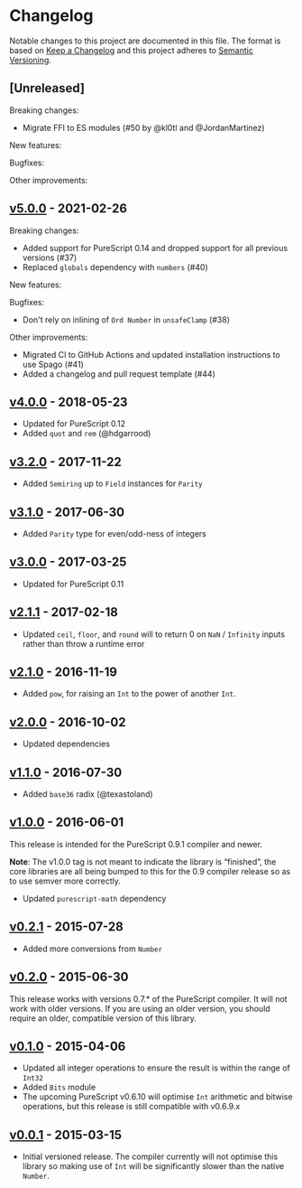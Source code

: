 # Changelog

Notable changes to this project are documented in this file. The format is based on [Keep a Changelog](https://keepachangelog.com/en/1.0.0/) and this project adheres to [Semantic Versioning](https://semver.org/spec/v2.0.0.html).

## [Unreleased]

Breaking changes:
- Migrate FFI to ES modules (#50 by @kl0tl and @JordanMartinez)

New features:

Bugfixes:

Other improvements:

## [v5.0.0](https://github.com/purescript/purescript-integers/releases/tag/v5.0.0) - 2021-02-26

Breaking changes:

- Added support for PureScript 0.14 and dropped support for all previous versions (#37)
- Replaced `globals` dependency with `numbers` (#40)

New features:

Bugfixes:
- Don't rely on inlining of `Ord Number` in `unsafeClamp` (#38)

Other improvements:

- Migrated CI to GitHub Actions and updated installation instructions to use Spago (#41)
- Added a changelog and pull request template (#44)

## [v4.0.0](https://github.com/purescript/purescript-integers/releases/tag/v4.0.0) - 2018-05-23

- Updated for PureScript 0.12
- Added `quot` and `rem` (@hdgarrood)

## [v3.2.0](https://github.com/purescript/purescript-integers/releases/tag/v3.2.0) - 2017-11-22

- Added `Semiring` up to `Field` instances for `Parity`

## [v3.1.0](https://github.com/purescript/purescript-integers/releases/tag/v3.1.0) - 2017-06-30

- Added `Parity` type for even/odd-ness of integers

## [v3.0.0](https://github.com/purescript/purescript-integers/releases/tag/v3.0.0) - 2017-03-25

- Updated for PureScript 0.11

## [v2.1.1](https://github.com/purescript/purescript-integers/releases/tag/v2.1.1) - 2017-02-18

- Updated `ceil`, `floor`, and `round` will to return 0 on `NaN` / `Infinity` inputs rather than throw a runtime error

## [v2.1.0](https://github.com/purescript/purescript-integers/releases/tag/v2.1.0) - 2016-11-19

- Added `pow`, for raising an `Int` to the power of another `Int`.

## [v2.0.0](https://github.com/purescript/purescript-integers/releases/tag/v2.0.0) - 2016-10-02

- Updated dependencies

## [v1.1.0](https://github.com/purescript/purescript-integers/releases/tag/v1.1.0) - 2016-07-30

- Added `base36` radix (@texastoland)

## [v1.0.0](https://github.com/purescript/purescript-integers/releases/tag/v1.0.0) - 2016-06-01

This release is intended for the PureScript 0.9.1 compiler and newer.

**Note**: The v1.0.0 tag is not meant to indicate the library is “finished”, the core libraries are all being bumped to this for the 0.9 compiler release so as to use semver more correctly.

- Updated `purescript-math` dependency

## [v0.2.1](https://github.com/purescript/purescript-integers/releases/tag/v0.2.1) - 2015-07-28

- Added more conversions from `Number`

## [v0.2.0](https://github.com/purescript/purescript-integers/releases/tag/v0.2.0) - 2015-06-30

This release works with versions 0.7.\* of the PureScript compiler. It will not work with older versions. If you are using an older version, you should require an older, compatible version of this library.

## [v0.1.0](https://github.com/purescript/purescript-integers/releases/tag/v0.1.0) - 2015-04-06

- Updated all integer operations to ensure the result is within the range of `Int32`
- Added `Bits` module
- The upcoming PureScript v0.6.10 will optimise `Int` arithmetic and bitwise operations, but this release is still compatible with v0.6.9.x

## [v0.0.1](https://github.com/purescript/purescript-integers/releases/tag/v0.0.1) - 2015-03-15

- Initial versioned release. The compiler currently will not optimise this library so making use of `Int` will be significantly slower than the native `Number`.

